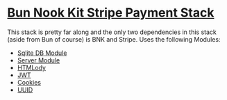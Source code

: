 
# [Bun Nook Kit Stripe Payment Stack](https://github.com/brandon-schabel/bnk-payments-stack)
This stack is pretty far along and the only two dependencies in this stack (aside from Bun of course) is BNK and Stripe.
Uses the following Modules:
- [Sqlite DB Module](readmes/sqlite)
- [Server Module](readmes/server)
- [HTMLody](readmes/htmlody)
- [JWT](readmes/jwt)
- [Cookies](readmes/cookies)
- [UUID](readmes/uuid)
